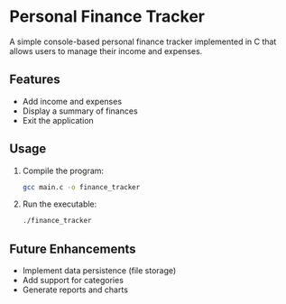 # Personal Finance Tracker

A simple console-based personal finance tracker implemented in C that allows users to manage their income and expenses.

## Features

- Add income and expenses
- Display a summary of finances
- Exit the application

## Usage

1. Compile the program:
   ```bash
   gcc main.c -o finance_tracker
   ```

2. Run the executable:
   ```bash
   ./finance_tracker
   ```

## Future Enhancements

- Implement data persistence (file storage)
- Add support for categories
- Generate reports and charts
